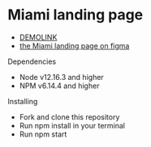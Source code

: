 # Miami landing page
- [DEMOLINK](https://vladislav-burhovetskiy.github.io/layout_miami/)
- [the Miami landing page on figma](https://www.figma.com/file/nHz8bflIwJaWP3P99vKTH5/miami_home_new?node-id=16033%3A3)

Dependencies
- Node v12.16.3 and higher
- NPM v6.14.4 and higher

Installing
- Fork and clone this repository
- Run npm install in your terminal
- Run npm start
